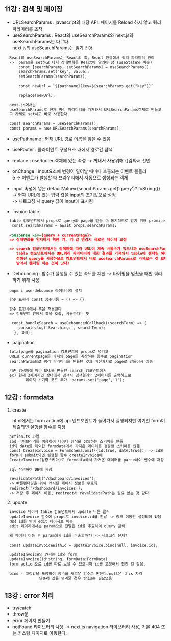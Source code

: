 ## 11강 : 검색 및 페이징

- URLSearchParams : javascript의 내장 API. 페이지를 Reload 하지 않고 쿼리 파라미터를 조작
- useSearchParams : React의 useSearchParams와  next.js의 useSearchParams는 다르다. <br>
                    next.js의 useSearchParams는 읽기 전용

```xml
  React의 useSearchParams는 React의 훅, React 환경에서 쿼리 파라미터 관리
  ->  param을 set하고 다시 상태변화를 React에 알려야 함 (useState와 비슷)
      const [searchParams, setSearchParams] = useSearchParams();
      searchParams.set("key", value);
      setSearchParams(searchParams);
  
      const newUrl = `${pathname}?key=${searchParams.get("key")}`
  
      replace(newUrl);
```

```xml
  next.js에서는 
  useSearchParams로 현재 쿼리 파라미터를 가져와서 URLSearchParams객체로 만들고
  그 자체로 set하고 바로 사용한다.
  
  const searchParams = useSearchParams();
  const params = new URLSearchParams(searchParams);
```  

- usePathname : 현재 URL 경로 이름을 읽을 수 있음 
- useRouter : 클라이언트 구성요소 내에서 경로간 탐색
- replace : useRouter 객체에 있는 속성 -> 꺼내서 사용위해 {}감싸서 선언
- onChange : input요소에 변경이 일어날 때마다 호출되는 이벤트 핸들러<br>
             e -> 이벤트가 발생할 때 브라우저에서 자동으로 생성되는 객체

- input 속성에 넣은 defaultValue={searchParams.get('query')?.toString()} <br>
  -> 현재 URL에 있는 입력 값을 input의 초기값으로 설정 <br>
  -> 새로고침 시 query 값이 input에 표시됨<br> 


- invoice table
```xml
  table 컴포넌트에서 props로 query와 page를 받음 (비동기적으로 받기 위해 promise 설정)
   const searchParams = await props.searchParams;
  
  <Suspense key={query + currentPage}> 
  => 상태변화를 인지하기 위한 키, 키 값 변경시 새로운 데이터 요청

  => search 컴포넌트에서는 검색어에 따라 URL이 계속 바뀔수가 있으니까 useSearchParams()를 사용,
     table 컴포넌트에서는 URL쿼리 파라미터에 대한 결과를 가져와서 table에 렌더링 해야하니까 
     정해진 query를 사용하므로 컴포넌트에서 바로 useSearchParams로 가져오는 것 보다 props로 
     받아서 렌더링 하는 것이 낫다?
```

- Debouncing : 함수가 실행될 수 있는 속도를 제한 -> 타이핑을 멈췄을 때만 쿼리하기 위해 사용
```
  pnpm i use-debounce 라이브러리 설치
```

```xml
  함수 표현식 const 함수이름 = () => {}
  
  함수 표현식에서 훅을 적용한다
  => 컴포넌트 안에서 훅을 호출, 사용한다는 뜻
  
   const handleSearch = useDebouncedCallback((searchTerm) => {
      console.log('Searching:', searchTerm);
    }, 300);
```

- pagination
```xml
  totalpage를 pagination 컴포넌트에 props로 넘기고
  URL로 currentpage를 가져와 page를 계산하는 함수로 pagination
  searchParam으로 쿼리 파라미터를 만들던 것과 마찬가지로 page로 만들어서 이동
  
  기존 검색어에 따라 URL을 만들던 search 컴포넌트에서 
  ex) 현재 2페이지인 상태에서 검색시 검색결과의 2페이지를 출력하므로 
         페이지 초기화 코드 추가  params.set('page','1');
```

## 12강 : formdata

1. create
   
   html에서는 form action에 api 엔드포인트가 들어가서 실행되지만 여기선 form이 제출되면 실행될 함수를 지정
```xml
  action.ts 파일
  zod 라이브러리를 이용하여 데이터 형식을 정의하는 스키마를 만듦
  id와 date를 제외한 formdata에서 가져온 데이터를 검증할 스키마를 만듦
  const CreateInvoice = FormSchema.omit({id:true, date:true}); -> id와 date를 제외한 제출된 데이터 검증\
  form이 submit되면 실행될 함수 createInvoice에
  CreateInvoice(검증스키마)로 formdata에서 가져온 데이터를 parse하여 변수에 저장

  sql 작성하여 DB에 저장

  revalidatePath('/dashboard/invoices'); 
  -> 빠른렌더링을 위해 캐시된 페이지 정보를 무효화
  redirect('/dashboard/invoices');
  -> 저장 후 페이지 이동, redirect시 revalidatePath는 필요 없는 것 같다.
```

2. update
```xml
  invoice 페이지 table 컴포넌트에서 update 버튼 클릭
  updateInvoice 함수에 props로 invoice.id를 전달 -> 링크 이동만 설정되어 있음
  해당 id를 받아 edit 페이지로 이동
  edit 페이지에서는 param으로 전달된 id를 추출하여 query 검색  
  
  왜 페이지 이동 후 param에서 id를 추출할까?? -> 새로고침 문제?
  
  const updateInvoiceWithId = updateInvoice.bind(null, invoice.id);
  
  updateInvoice의 인자는 id와 form 
  updateInvoice(id:string, formData:FormData)
  form action으로 id를 따로 보낼 수 없으니까 id를 고정해서 합친 것 같음.
     
  bind - 고정값을 포함하여 함수를 새로운 함수로 만든다.null은 this 자리 
               단순히 값을 넘겨줄 경우 this는 필요없음
```

## 13강 : error 처리

- try/catch
- throw문
- error 페이지 만들기
- notFound 라이브러리 사용 -> next.js navigation 라이브러리 사용, 기본 404 또는 커스텀 페이지로 이동한다.
